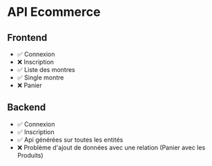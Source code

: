 # API Ecommerce

## Frontend
- ✅ Connexion
- ❌ Inscription
- ✅ Liste des montres
- ✅ Single montre
- ❌ Panier

## Backend
- ✅ Connexion
- ✅ Inscription
- ✅ Api générées sur toutes les entités
- ❌ Problème d'ajout de données avec une relation (Panier avec les Produits)